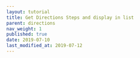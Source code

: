 ```yaml
---
layout: tutorial
title: Get Directions Steps and display in list
parent: directions
nav_weight: 1
published: true
date: 2019-07-10
last_modified_at: 2019-07-12
---
```

